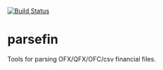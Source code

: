 [![Build Status](https://secure.travis-ci.org/iffy/parsefin.png?branch=master)](http://travis-ci.org/iffy/parsefin)

parsefin
========

Tools for parsing OFX/QFX/OFC/csv financial files.
